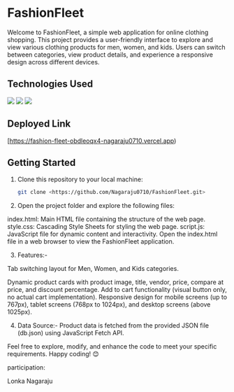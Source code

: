 # FashionFleet


Welcome to FashionFleet, a simple web application for online clothing shopping. This project provides a user-friendly interface to explore and view various clothing products for men, women, and kids. Users can switch between categories, view product details, and experience a responsive design across different devices.

## Technologies Used

<div>
   <img src="https://img.shields.io/badge/CSS3-text?style=for-the-badge&logo=CSS3&color=204456" />
 <img src="https://img.shields.io/badge/HTML5-text?style=for-the-badge&logo=HTML5&color=2b3b35" />
  <img src="https://img.shields.io/badge/javascript-text?style=for-the-badge&logo=javascript&color=204456" />
</div>

## Deployed Link

[https://fashion-fleet-obdleoqx4-nagaraju0710.vercel.app)

## Getting Started

1. Clone this repository to your local machine:

   ```bash
   git clone <https://github.com/Nagaraju0710/FashionFleet.git>

2. Open the project folder and explore the following files:

index.html: Main HTML file containing the structure of the web page.
style.css: Cascading Style Sheets for styling the web page.
script.js: JavaScript file for dynamic content and interactivity.
Open the index.html file in a web browser to view the FashionFleet application.

3. Features:-

Tab switching layout for Men, Women, and Kids categories.

Dynamic product cards with product image, title, vendor, price, compare at price, and discount percentage.
Add to cart functionality (visual button only, no actual cart implementation).
Responsive design for mobile screens (up to 767px), tablet screens (768px to 1024px), and desktop screens (above 1025px).


4. Data Source:-
Product data is fetched from the provided JSON file (db.json) using JavaScript Fetch API.

Feel free to explore, modify, and enhance the code to meet your specific requirements. Happy coding! 😊


participation:

Lonka Nagaraju
